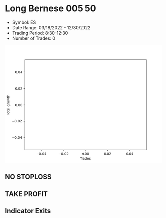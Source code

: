 # Long Bernese 005 50 
- Symbol: ES
- Date Range: 03/18/2022 - 12/30/2022
- Trading Period: 8:30-12:30
- Number of Trades: 0

![Plot](LongBernese00550ES.png)
## NO STOPLOSS














## TAKE PROFIT











## Indicator Exits

